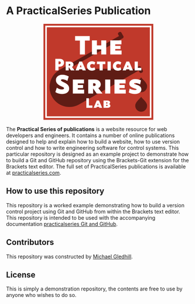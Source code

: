 # A PracticalSeries Publication

<p align="center">
    <img src="11-resources/02-images/readme.png">
</p>
 
The **Practical Series of publications** is a website resource for web developers and engineers. It contains a number of online publications designed to help and explain how to build a website, how to use version control and how to write engineering software for control systems.
This particular repository is designed as an example project to demonstrate how to build a Git and GitHub repository using the Brackets-Git extension for the Brackets text editor.
The full set of PracticalSeries publications is available at [practicalseries.com](http://practicalseries.com "Practical Series Website").
 
## How to use this repository
This repository is a worked example demonstrating how to build a version control project using Git and GitHub from within the Brackets text editor.
This repository is intended to be used with the accompanying documentation [practicalseries Git and GitHub](http://practicalseries.com/0021-git-vcs/index.html "Practical Series - Git and GitHub").
 
## Contributors
This repository was constructed by [Michael Gledhill](https://github.com/practicalseries-lab "Michael Gledhill").
 
## License
This is simply a demonstration repository, the contents are free to use by anyone who wishes to do so.
